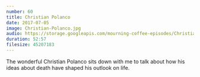 ```yaml
---
number: 60
title: Christian Polanco
date: 2017-07-05
image: Christian-Polanco.jpg
audio: https://storage.googleapis.com/mourning-coffee-episodes/Christian%20Polanco%20Release.mp3
duration: 52:57
filesize: 45207183
---
```


The wonderful Christian Polanco sits down with me to talk about how his ideas about death have shaped his outlook on life.
